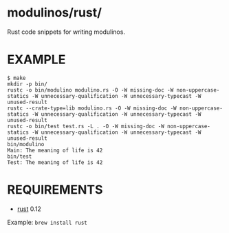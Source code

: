 # modulinos/rust/

Rust code snippets for writing modulinos.

# EXAMPLE

```
$ make
mkdir -p bin/
rustc -o bin/modulino modulino.rs -O -W missing-doc -W non-uppercase-statics -W unnecessary-qualification -W unnecessary-typecast -W unused-result
rustc --crate-type=lib modulino.rs -O -W missing-doc -W non-uppercase-statics -W unnecessary-qualification -W unnecessary-typecast -W unused-result
rustc -o bin/test test.rs -L . -O -W missing-doc -W non-uppercase-statics -W unnecessary-qualification -W unnecessary-typecast -W unused-result
bin/modulino
Main: The meaning of life is 42
bin/test
Test: The meaning of life is 42
```

# REQUIREMENTS

* [rust](http://www.rust-lang.org/) 0.12

Example: `brew install rust`
